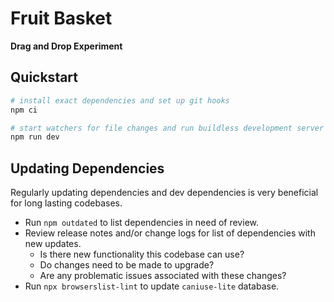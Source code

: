 # Fruit Basket

**Drag and Drop Experiment**

## Quickstart

```sh
# install exact dependencies and set up git hooks
npm ci

# start watchers for file changes and run buildless development server
npm run dev
```

## Updating Dependencies

Regularly updating dependencies and dev dependencies is very beneficial for long lasting codebases.

-   Run `npm outdated` to list dependencies in need of review.
-   Review release notes and/or change logs for list of dependencies with new updates.
    -   Is there new functionality this codebase can use?
    -   Do changes need to be made to upgrade?
    -   Are any problematic issues associated with these changes?
-   Run `npx browserslist-lint` to update `caniuse-lite` database.
